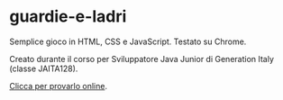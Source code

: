 # guardie-e-ladri

Semplice gioco in HTML, CSS e JavaScript. Testato su Chrome.

Creato durante il corso per Sviluppatore Java Junior di Generation Italy (classe JAITA128).

[Clicca per provarlo online](https://guardie-e-ladri.netlify.app/).
